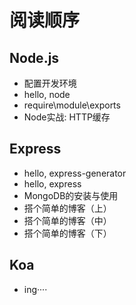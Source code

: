 # 阅读顺序

## Node.js

- 配置开发环境
- hello, node
- require\module\exports
- Node实战: HTTP缓存


## Express

- hello, express-generator
- hello, express
- MongoDB的安装与使用
- 搭个简单的博客（上）
- 搭个简单的博客（中）
- 搭个简单的博客（下）

## Koa

- ing····
